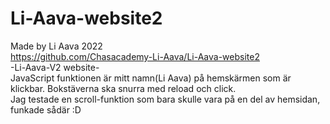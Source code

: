 # Li-Aava-website2
Made by Li Aava 2022 <br>
https://github.com/Chasacademy-Li-Aava/Li-Aava-website2 <br>
-Li-Aava-V2 website- <br>
JavaScript funktionen är mitt namn(Li Aava) på hemskärmen som är klickbar. Bokstäverna ska snurra med reload och click. <br>
Jag testade en scroll-funktion som bara skulle vara på en del av hemsidan, funkade sådär :D


